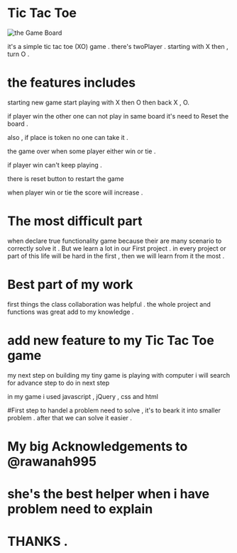 # Tic Tac Toe

![the Game Board](project-1.png)

it's a simple tic tac toe  (XO) game .
there's twoPlayer .
starting with X then , turn O .

# the features includes 
starting new game 
start playing with X then O then back X , O.

if player win the other one can not play in same board 
it's need to Reset the board .

also , if place is token no one can take it .

the game over when some player either win or tie .

if player win can't keep playing .

there is reset button to restart the game 

when player win or tie the score will increase .

# The most difficult part 
when declare true functionality game 
because their are many scenario to correctly solve it .
But we learn a lot in our First project .
in every project or part of this life will be hard in the first ,
then we will learn from it the most .

# Best part of my work
first things the class collaboration was helpful .
the whole project and functions was great add to my knowledge .

# add new feature to my Tic Tac Toe game
my next step on building my tiny game is playing with computer 
i will search for advance step to do in next step 

in my game i used javascript , jQuery , css and html  

#First step to handel a problem need to solve , it's to beark it into smaller problem .
after that we can solve it easier .

# My big Acknowledgements to @rawanah995 
# she's the best helper when i have problem need to explain 
#  THANKS .
